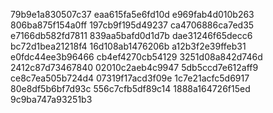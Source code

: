 79b9e1a830507c37
eaa615fa5e6fd10d
e969fab4d010b263
806ba875f154a0ff
197cb9f195d49237
ca4706886ca7ed35
e7166db582fd7811
839aa5bafd0d1d7b
dae31246f65decc6
bc72d1bea21218f4
16d108ab1476206b
a12b3f2e39ffeb31
e0fdc44ee3b96466
cb4ef4270cb54129
3251d08a842d746d
2412c87d73467840
02010c2aeb4c9947
5db5ccd7e612aff9
ce8c7ea505b724d4
07319f17acd3f09e
1c7e21acfc5d6917
80e8df5b6bf7d93c
556c7cfb5df89c14
1888a164726f15ed
9c9ba747a93251b3
